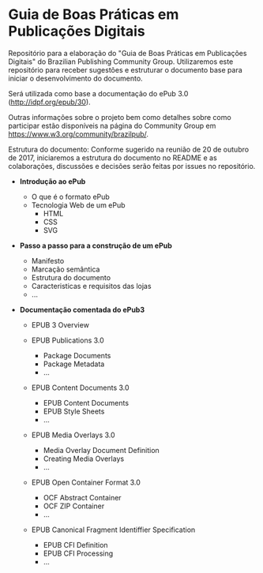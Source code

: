 # Guia de Boas Práticas em Publicações Digitais
Repositório para a elaboração do "Guia de Boas Práticas em Publicações Digitais" do Brazilian Publishing Community Group. Utilizaremos este repositório para receber sugestões e estruturar o documento base para iniciar o desenvolvimento do documento.

Será utilizada como base a documentação do ePub 3.0 (http://idpf.org/epub/30).

Outras informações sobre o projeto bem como detalhes sobre como participar estão disponíveis na página do Community Group em https://www.w3.org/community/brazilpub/.

Estrutura do documento:
Conforme sugerido na reunião de 20 de outubro de 2017, iniciaremos a estrutura do documento no README e as colaborações, discussões e decisões serão feitas por issues no repositório.

* **Introdução ao ePub**
  * O que é o formato ePub
  * Tecnologia Web de um ePub
    * HTML
    * CSS
    * SVG
  
 * **Passo a passo para a construção de um ePub**
    * Manifesto
    * Marcação semântica
    * Estrutura do documento
    * Caracteristicas e requisitos das lojas
    * ...
  
 * **Documentação comentada do ePub3**
    * EPUB 3 Overview
    * EPUB Publications 3.0
      * Package Documents
      * Package Metadata
      * ...
      
    * EPUB Content Documents 3.0
      * EPUB Content Documents
      * EPUB Style Sheets
      * ...
      
    * EPUB Media Overlays 3.0
       * Media Overlay Document Definition
       * Creating Media Overlays
       * ...
       
    * EPUB Open Container Format 3.0
      * OCF Abstract Container
      * OCF ZIP Container
      * ...
      
    * EPUB Canonical Fragment Identiffier Specification
      * EPUB CFI Definition
      * EPUB CFI Processing
      * ...
